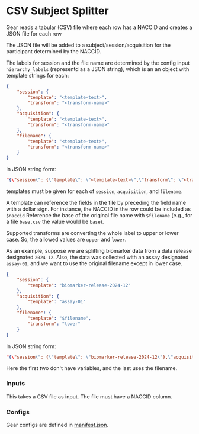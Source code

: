 # CSV Subject Splitter

Gear reads a tabular (CSV) file where each row has a NACCID and creates a JSON file for each row

The JSON file will be added to a subject/session/acquisition for the participant determined by the NACCID. 

The labels for session and the file name are determined by the config input `hierarchy_labels` (representd as a JSON string), which is an an object with template strings for each:

```json
{
    "session": {
        "template": "<template-text>",
        "transform": "<transform-name>"
    },
    "acquisition": {
        "template": "<template-text>",
        "transform": "<transform-name>"
    },
    "filename": {
        "template": "<template-text>",
        "transform": "<transform-name>"
    }
}
```

In JSON string form:

```json
"{\"session\": {\"template\": \"<template-text>\",\"transform\": \"<transform-name>\"},\"acquisition\": {\"template\": \"<template-text>\",\"transform\": \"<transform-name>\"},\"filename\": {\"template\": \"<template-text>\",\"transform\": \"<transform-name>\"}"
```

templates must be given for each of `session`, `acquisition`, and `filename`.

A template can reference the fields in the file by preceding the field name with a dollar sign.
For instance, the NACCID in the row could be included as `$naccid`
Reference the base of the original file name with `$filename` (e.g., for a file `base.csv` the value would be `base`).

Supported transforms are converting the whole label to upper or lower case.
So, the allowed values are `upper` and `lower`.

As an example, suppose we are splitting biomarker data from a data release designated `2024-12`.
Also, the data was collected with an assay designated `assay-01`, and we want to use the original filename except in lower case.

```json
{
    "session": {
        "template": "biomarker-release-2024-12"
    },
    "acquisition": {
        "template": "assay-01"
    },
    "filename": {
        "template": "$filename",
        "transform": "lower"
    }
}
```

In JSON string form:

```json
"{\"session\": {\"template\": \"biomarker-release-2024-12\"},\"acquisition\": {\"template\": \"assay-01\"},\"filename\": {\"template\": \"$filename\",\"transform\": \"lower\"}}"
```

Here the first two don't have variables, and the last uses the filename.


### Inputs

This takes a CSV file as input.
The file must have a NACCID column.

### Configs
Gear configs are defined in [manifest.json](../../gear/csv_subject_splitter/src/docker/manifest.json).